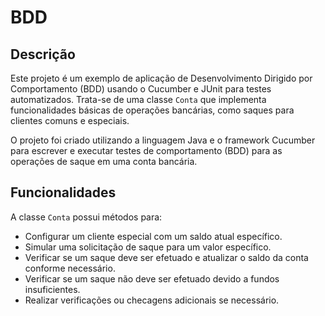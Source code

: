 # BDD

## Descrição

Este projeto é um exemplo de aplicação de Desenvolvimento Dirigido por Comportamento (BDD) usando o Cucumber e JUnit para testes automatizados. Trata-se de uma classe `Conta` que implementa funcionalidades básicas de operações bancárias, como saques para clientes comuns e especiais.

O projeto foi criado utilizando a linguagem Java e o framework Cucumber para escrever e executar testes de comportamento (BDD) para as operações de saque em uma conta bancária.

## Funcionalidades

A classe `Conta` possui métodos para:

- Configurar um cliente especial com um saldo atual específico.
- Simular uma solicitação de saque para um valor específico.
- Verificar se um saque deve ser efetuado e atualizar o saldo da conta conforme necessário.
- Verificar se um saque não deve ser efetuado devido a fundos insuficientes.
- Realizar verificações ou checagens adicionais se necessário.
